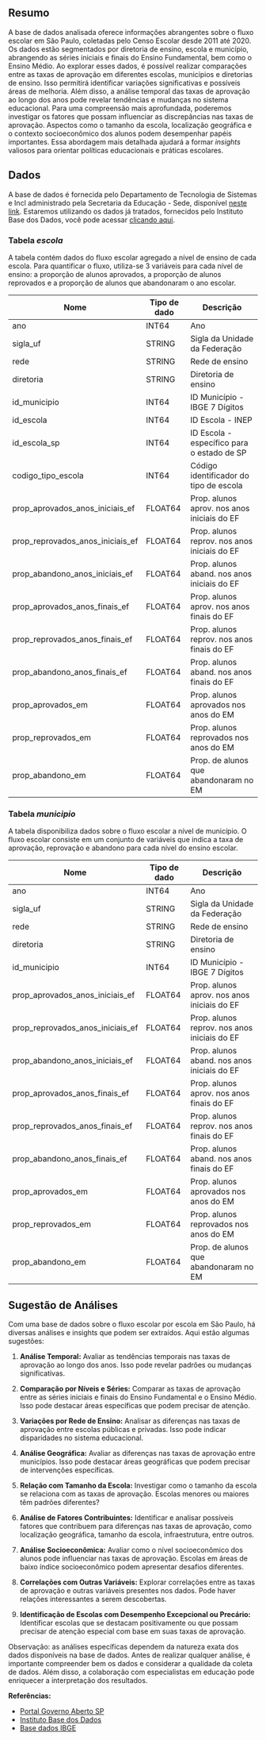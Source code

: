 ## Resumo

A base de dados analisada oferece informações abrangentes sobre o fluxo escolar em São Paulo, coletadas pelo Censo Escolar desde 2011 até 2020. Os dados estão segmentados por diretoria de ensino, escola e município, abrangendo as séries iniciais e finais do Ensino Fundamental, bem como o Ensino Médio. Ao explorar esses dados, é possível realizar comparações entre as taxas de aprovação em diferentes escolas, municípios e diretorias de ensino. Isso permitirá identificar variações significativas e possíveis áreas de melhoria. Além disso, a análise temporal das taxas de aprovação ao longo dos anos pode revelar tendências e mudanças no sistema educacional. Para uma compreensão mais aprofundada, poderemos investigar os fatores que possam influenciar as discrepâncias nas taxas de aprovação. Aspectos como o tamanho da escola, localização geográfica e o contexto socioeconômico dos alunos podem desempenhar papéis importantes. Essa abordagem mais detalhada ajudará a formar *insights* valiosos para orientar políticas educacionais e práticas escolares.

## Dados
A base de dados é fornecida pelo Departamento de Tecnologia de Sistemas e Incl administrado pela Secretaria da Educação - Sede, disponível [neste link](http://catalogo.governoaberto.sp.gov.br/dataset/fluxo-escolar-por-escola). Estaremos utilizando os dados já tratados, fornecidos pelo Instituto Base dos Dados, você pode acessar [clicando aqui](https://basedosdados.org/dataset/6afcbdcb-5f30-477c-bd0f-c6a002e464df?table=f50c5690-2450-4975-9c6a-b42882a8e8e4).

### Tabela *escola*
A tabela contém dados do fluxo escolar agregado a nível de ensino de cada escola. Para quantificar o fluxo, utiliza-se 3 variáveis para cada nível de ensino: a proporção de alunos aprovados, a proporção de alunos reprovados e a proporção de alunos que abandonaram o ano escolar.

| Nome                              | Tipo de dado | Descrição                                       |
| --------------------------------- | ------------ | ----------------------------------------------- |
| ano                               | INT64        | Ano                                             |
| sigla\_uf                         | STRING       | Sigla da Unidade da Federação                   |
| rede                              | STRING       | Rede de ensino                                  |
| diretoria                         | STRING       | Diretoria de ensino                             |
| id\_municipio                     | INT64        | ID Município - IBGE 7 Dígitos                  |
| id\_escola                        | INT64        | ID Escola - INEP                                |
| id\_escola\_sp                    | INT64        | ID Escola - específico para o estado de SP      |
| codigo\_tipo\_escola              | INT64        | Código identificador do tipo de escola         |
| prop\_aprovados\_anos\_iniciais\_ef | FLOAT64    | Prop. alunos aprov. nos anos iniciais do EF    |
| prop\_reprovados\_anos\_iniciais\_ef | FLOAT64    | Prop. alunos reprov. nos anos iniciais do EF   |
| prop\_abandono\_anos\_iniciais\_ef   | FLOAT64  | Prop. alunos aband. nos anos iniciais do EF    |
| prop\_aprovados\_anos\_finais\_ef    | FLOAT64  | Prop. alunos aprov. nos anos finais do EF      |
| prop\_reprovados\_anos\_finais\_ef   | FLOAT64  | Prop. alunos reprov. nos anos finais do EF     |
| prop\_abandono\_anos\_finais\_ef     | FLOAT64  | Prop. alunos aband. nos anos finais do EF     |
| prop\_aprovados\_em                  | FLOAT64  | Prop. alunos aprovados nos anos do EM         |
| prop\_reprovados\_em                 | FLOAT64  | Prop. alunos reprovados nos anos do EM        |
| prop\_abandono\_em                   | FLOAT64  | Prop. de alunos que abandonaram no EM        |


### Tabela *municipio*
A tabela disponibiliza dados sobre o fluxo escolar a nível de município. O fluxo escolar consiste em um conjunto de variáveis que indica a taxa de aprovação, reprovação e abandono para cada nível do ensino escolar.

| Nome                              | Tipo de dado | Descrição                                       |
| --------------------------------- | ------------ | ----------------------------------------------- |
| ano                               | INT64        | Ano                                             |
| sigla\_uf                         | STRING       | Sigla da Unidade da Federação                   |
| rede                              | STRING       | Rede de ensino                                  |
| diretoria                         | STRING       | Diretoria de ensino                             |
| id\_municipio                     | INT64        | ID Município - IBGE 7 Dígitos                  |
| prop\_aprovados\_anos\_iniciais\_ef | FLOAT64    | Prop. alunos aprov. nos anos iniciais do EF    |
| prop\_reprovados\_anos\_iniciais\_ef | FLOAT64    | Prop. alunos reprov. nos anos iniciais do EF   |
| prop\_abandono\_anos\_iniciais\_ef   | FLOAT64  | Prop. alunos aband. nos anos iniciais do EF    |
| prop\_aprovados\_anos\_finais\_ef    | FLOAT64  | Prop. alunos aprov. nos anos finais do EF      |
| prop\_reprovados\_anos\_finais\_ef   | FLOAT64  | Prop. alunos reprov. nos anos finais do EF     |
| prop\_abandono\_anos\_finais\_ef     | FLOAT64  | Prop. alunos aband. nos anos finais do EF     |
| prop\_aprovados\_em                  | FLOAT64  | Prop. alunos aprovados nos anos do EM         |
| prop\_reprovados\_em                 | FLOAT64  | Prop. alunos reprovados nos anos do EM        |
| prop\_abandono\_em                   | FLOAT64  | Prop. de alunos que abandonaram no EM        |


## Sugestão de Análises
Com uma base de dados sobre o fluxo escolar por escola em São Paulo, há diversas análises e insights que podem ser extraídos. Aqui estão algumas sugestões:

1. **Análise Temporal:**
   Avaliar as tendências temporais nas taxas de aprovação ao longo dos anos. Isso pode revelar padrões ou mudanças significativas.

2. **Comparação por Níveis e Séries:**
   Comparar as taxas de aprovação entre as séries iniciais e finais do Ensino Fundamental e o Ensino Médio. Isso pode destacar áreas específicas que podem precisar de atenção.

3. **Variações por Rede de Ensino:**
   Analisar as diferenças nas taxas de aprovação entre escolas públicas e privadas. Isso pode indicar disparidades no sistema educacional.

4. **Análise Geográfica:**
   Avaliar as diferenças nas taxas de aprovação entre municípios. Isso pode destacar áreas geográficas que podem precisar de intervenções específicas.

5. **Relação com Tamanho da Escola:**
   Investigar como o tamanho da escola se relaciona com as taxas de aprovação. Escolas menores ou maiores têm padrões diferentes?

6. **Análise de Fatores Contribuintes:**
   Identificar e analisar possíveis fatores que contribuem para diferenças nas taxas de aprovação, como localização geográfica, tamanho da escola, infraestrutura, entre outros.

7. **Análise Socioeconômica:**
   Avaliar como o nível socioeconômico dos alunos pode influenciar nas taxas de aprovação. Escolas em áreas de baixo índice socioeconômico podem apresentar desafios diferentes.

8. **Correlações com Outras Variáveis:**
   Explorar correlações entre as taxas de aprovação e outras variáveis presentes nos dados. Pode haver relações interessantes a serem descobertas.

9. **Identificação de Escolas com Desempenho Excepcional ou Precário:**
   Identificar escolas que se destacam positivamente ou que possam precisar de atenção especial com base em suas taxas de aprovação.

Observação: as análises específicas dependem da natureza exata dos dados disponíveis na base de dados. Antes de realizar qualquer análise, é importante compreender bem os dados e considerar a qualidade da coleta de dados. Além disso, a colaboração com especialistas em educação pode enriquecer a interpretação dos resultados.

**Referências:**
- [Portal Governo Aberto SP](http://catalogo.governoaberto.sp.gov.br/dataset/fluxo-escolar-por-escola)
- [Instituto Base dos Dados](https://basedosdados.org/dataset/6afcbdcb-5f30-477c-bd0f-c6a002e464df?table=f50c5690-2450-4975-9c6a-b42882a8e8e4)
- [Base dados IBGE](https://www.ibge.gov.br/cidades-e-estados/sp/sao-paulo.html)

